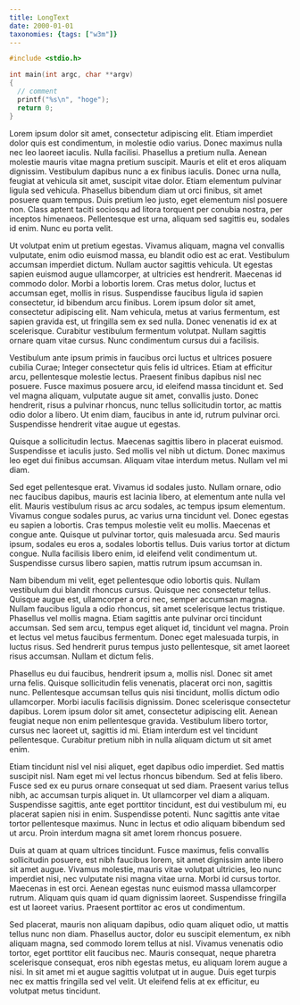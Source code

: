 ```yaml
---
title: LongText
date: 2000-01-01
taxonomies: {tags: ["w3m"]}
---
```


```c
#include <stdio.h>

int main(int argc, char **argv)
{
  // comment
  printf("%s\n", "hoge");
  return 0;
}
```

Lorem ipsum dolor sit amet, consectetur adipiscing elit. Etiam imperdiet dolor quis est condimentum, in molestie odio varius. Donec maximus nulla nec leo laoreet iaculis. Nulla facilisi. Phasellus a pretium nulla. Aenean molestie mauris vitae magna pretium suscipit. Mauris et elit et eros aliquam dignissim. Vestibulum dapibus nunc a ex finibus iaculis. Donec urna nulla, feugiat at vehicula sit amet, suscipit vitae dolor. Etiam elementum pulvinar ligula sed vehicula. Phasellus bibendum diam ut orci finibus, sit amet posuere quam tempus. Duis pretium leo justo, eget elementum nisl posuere non. Class aptent taciti sociosqu ad litora torquent per conubia nostra, per inceptos himenaeos. Pellentesque est urna, aliquam sed sagittis eu, sodales id enim. Nunc eu porta velit.

Ut volutpat enim ut pretium egestas. Vivamus aliquam, magna vel convallis vulputate, enim odio euismod massa, eu blandit odio est ac erat. Vestibulum accumsan imperdiet dictum. Nullam auctor sagittis vehicula. Ut egestas sapien euismod augue ullamcorper, at ultricies est hendrerit. Maecenas id commodo dolor. Morbi a lobortis lorem. Cras metus dolor, luctus et accumsan eget, mollis in risus. Suspendisse faucibus ligula id sapien consectetur, id bibendum arcu finibus. Lorem ipsum dolor sit amet, consectetur adipiscing elit. Nam vehicula, metus at varius fermentum, est sapien gravida est, ut fringilla sem ex sed nulla. Donec venenatis id ex at scelerisque. Curabitur vestibulum fermentum volutpat. Nullam sagittis ornare quam vitae cursus. Nunc condimentum cursus dui a facilisis.

Vestibulum ante ipsum primis in faucibus orci luctus et ultrices posuere cubilia Curae; Integer consectetur quis felis id ultrices. Etiam at efficitur arcu, pellentesque molestie lectus. Praesent finibus dapibus nisl nec posuere. Fusce maximus posuere arcu, id eleifend massa tincidunt et. Sed vel magna aliquam, vulputate augue sit amet, convallis justo. Donec hendrerit, risus a pulvinar rhoncus, nunc tellus sollicitudin tortor, ac mattis odio dolor a libero. Ut enim diam, faucibus in ante id, rutrum pulvinar orci. Suspendisse hendrerit vitae augue ut egestas.

Quisque a sollicitudin lectus. Maecenas sagittis libero in placerat euismod. Suspendisse et iaculis justo. Sed mollis vel nibh ut dictum. Donec maximus leo eget dui finibus accumsan. Aliquam vitae interdum metus. Nullam vel mi diam.

Sed eget pellentesque erat. Vivamus id sodales justo. Nullam ornare, odio nec faucibus dapibus, mauris est lacinia libero, at elementum ante nulla vel elit. Mauris vestibulum risus ac arcu sodales, ac tempus ipsum elementum. Vivamus congue sodales purus, ac varius urna tincidunt vel. Donec egestas eu sapien a lobortis. Cras tempus molestie velit eu mollis. Maecenas et congue ante. Quisque ut pulvinar tortor, quis malesuada arcu. Sed mauris ipsum, sodales eu eros a, sodales lobortis tellus. Duis varius tortor at dictum congue. Nulla facilisis libero enim, id eleifend velit condimentum ut. Suspendisse cursus libero sapien, mattis rutrum ipsum accumsan in.

Nam bibendum mi velit, eget pellentesque odio lobortis quis. Nullam vestibulum dui blandit rhoncus cursus. Quisque nec consectetur tellus. Quisque augue est, ullamcorper a orci nec, semper accumsan magna. Nullam faucibus ligula a odio rhoncus, sit amet scelerisque lectus tristique. Phasellus vel mollis magna. Etiam sagittis ante pulvinar orci tincidunt accumsan. Sed sem arcu, tempus eget aliquet id, tincidunt vel magna. Proin et lectus vel metus faucibus fermentum. Donec eget malesuada turpis, in luctus risus. Sed hendrerit purus tempus justo pellentesque, sit amet laoreet risus accumsan. Nullam et dictum felis.

Phasellus eu dui faucibus, hendrerit ipsum a, mollis nisl. Donec sit amet urna felis. Quisque sollicitudin felis venenatis, placerat orci non, sagittis nunc. Pellentesque accumsan tellus quis nisi tincidunt, mollis dictum odio ullamcorper. Morbi iaculis facilisis dignissim. Donec scelerisque consectetur dapibus. Lorem ipsum dolor sit amet, consectetur adipiscing elit. Aenean feugiat neque non enim pellentesque gravida. Vestibulum libero tortor, cursus nec laoreet ut, sagittis id mi. Etiam interdum est vel tincidunt pellentesque. Curabitur pretium nibh in nulla aliquam dictum ut sit amet enim.

Etiam tincidunt nisl vel nisi aliquet, eget dapibus odio imperdiet. Sed mattis suscipit nisl. Nam eget mi vel lectus rhoncus bibendum. Sed at felis libero. Fusce sed ex eu purus ornare consequat ut sed diam. Praesent varius tellus nibh, ac accumsan turpis aliquet in. Ut ullamcorper vel diam a aliquam. Suspendisse sagittis, ante eget porttitor tincidunt, est dui vestibulum mi, eu placerat sapien nisi in enim. Suspendisse potenti. Nunc sagittis ante vitae tortor pellentesque maximus. Nunc in lectus et odio aliquam bibendum sed ut arcu. Proin interdum magna sit amet lorem rhoncus posuere.

Duis at quam at quam ultrices tincidunt. Fusce maximus, felis convallis sollicitudin posuere, est nibh faucibus lorem, sit amet dignissim ante libero sit amet augue. Vivamus molestie, mauris vitae volutpat ultricies, leo nunc imperdiet nisi, nec vulputate nisi magna vitae urna. Morbi id cursus tortor. Maecenas in est orci. Aenean egestas nunc euismod massa ullamcorper rutrum. Aliquam quis quam id quam dignissim laoreet. Suspendisse fringilla est ut laoreet varius. Praesent porttitor ac eros ut condimentum.

Sed placerat, mauris non aliquam dapibus, odio quam aliquet odio, ut mattis tellus nunc non diam. Phasellus auctor, dolor eu suscipit elementum, ex nibh aliquam magna, sed commodo lorem tellus at nisl. Vivamus venenatis odio tortor, eget porttitor elit faucibus nec. Mauris consequat, neque pharetra scelerisque consequat, eros nibh egestas metus, eu aliquam lorem augue a nisi. In sit amet mi et augue sagittis volutpat ut in augue. Duis eget turpis nec ex mattis fringilla sed vel velit. Ut eleifend felis at ex efficitur, eu volutpat metus tincidunt.